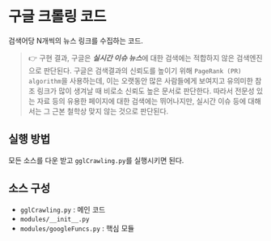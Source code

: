 # 구글 크롤링 코드

검색어당 N개씩의 뉴스 링크를 수집하는 코드.

>:point_right: 구현 결과, 구글은 ***실시간 이슈 뉴스***에 대한 검색에는 적합하지 않은 검색엔진으로 판단된다. 구글은 검색결과의 신뢰도를 높이기 위해 `PageRank (PR) algorithm`을  사용하는데, 이는 오랫동안 많은 사람들에게 보여지고 유의미한 참조 링크가 많이 생겨날 때 비로소 신뢰도 높은 문서로 판단한다. 따라서 전문성 있는 자료 등의 유용한 페이지에 대한 검색에는 뛰어나지만, 실시간 이슈 등에 대해서는 그 근본 철학상 맞지 않는 것으로 판단된다.

## 실행 방법

모든 소스를 다운 받고 `gglCrawling.py`를 실행시키면 된다. 

## 소스 구성

- `gglCrawling.py` : 메인 코드
- `modules/__init__.py`
- `modules/googleFuncs.py` : 핵심 모듈

